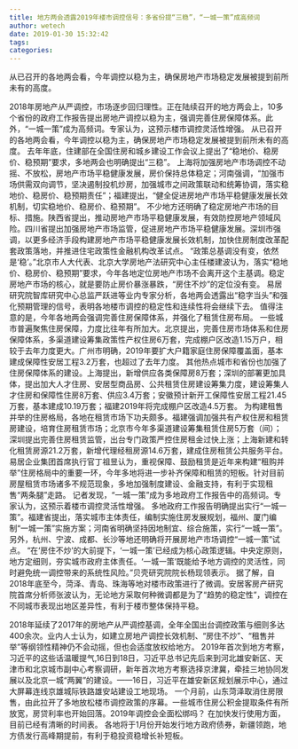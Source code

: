 ```yaml
---
title: 地方两会透露2019年楼市调控信号：多省份提“三稳”，“一城一策”成高频词
author: wetech
date: 2019-01-30 15:32:42
tags: 
categories: 
---
```

从已召开的各地两会看，今年调控以稳为主，确保房地产市场稳定发展被提到前所未有的高度。
<!-- more -->
2018年房地产从严调控，市场逐步回归理性。正在陆续召开的地方两会上，10多个省份的政府工作报告提出房地产调控以稳为主，强调完善住房保障体系。此外，“一城一策”成为高频词。专家认为，这预示楼市调控灵活性增强。
从已召开的各地两会看，今年调控以稳为主，确保房地产市场稳定发展被提到前所未有的高度。
去年年底，住建部在全国住房和城乡建设工作会议上提出了“稳地价、稳房价、稳预期”要求，多地两会也明确提出“三稳”。
上海将加强房地产市场调控不动摇、不放松，房地产市场平稳健康发展，房价保持总体稳定；河南强调，“加强市场供需双向调节，坚决遏制投机炒房，加强城市之间政策联动和统筹协调，落实稳地价、稳房价、稳预期责任”；福建提出，“健全促进房地产市场平稳健康发展长效机制，切实稳地价、稳房价、稳预期”。
不少地方还明确了稳定房地产市场的目标、措施。陕西省提出，推动房地产市场平稳健康发展，有效防控房地产领域风险。四川省提出加强房地产市场监管，促进房地产市场平稳健康发展。深圳市强调，以更多经济手段构建房地产市场平稳健康发展长效机制，加快住房制度改革配套政策落地，并推进住宅政策性金融机构改革试点。
“政策总基调没有变，依然是‘稳’。”北京市人大代表、北京大学房地产法研究中心主任楼建波认为，落实“稳地价、稳房价、稳预期”要求，今年各地定位房地产市场不会离开这个主基调。稳定房地产市场的核心，就是要防止房价暴涨暴跌，“房住不炒”的定位没有变。
易居研究院智库研究中心总监严跃进等业内专家分析，各地两会透露出“稳字当头”和强化预期管理的信号，表明各地楼市调控的稳定性和连续性将会继续下去。
值得注意的是，今年各地两会强调完善住房保障体系，并强化了租赁住房布局。
一些城市普遍聚焦住房保障，力度比往年有所加大。北京提出，完善住房市场体系和住房保障体系，多渠道建设筹集政策性产权住房6万套，完成棚户区改造1.15万户，相较于去年力度更大。广州市明确，2019年要扩大户籍家庭住房保障覆盖面，基本建成保障性安居工程3.2万套，也超过了去年力度。
其他热点城市和省份也加强了住房保障体系的建设。上海提出，新增供应各类保障房8万套；深圳的部署更加具体，提出加大人才住房、安居型商品房、公共租赁住房建设筹集力度，建设筹集人才住房和保障性住房8万套、供应3.4万套；安徽预计新开工保障性安居工程21.45万套，基本建成10.19万套；福建2019年将完成棚户区改造4.5万套。
为构建租售并举的住房格局，各地在租赁市场下功夫颇多。福建强调加强共有产权住房和租赁房建设，培育住房租赁市场；北京市今年多渠道建设筹集租赁住房5万套（间）；深圳提出完善住房租赁监管，出台专门政策严控住房租金过快上涨；上海新建和转化租赁房源21.2万套，新增代理经租房源14.6万套，建成住房租赁公共服务平台。
易居企业集团首席执行官丁祖昱认为，重视保障、鼓励租赁是近年来构建“租购并举”住房格局中的重要一环，今年多地将进一步补齐保障和租赁的短板。针对目前房屋租赁市场诸多不规范现象，多地加强制度建设、金融支持，有利于实现租售“两条腿”走路。
记者发现，“一城一策”成为多地政府工作报告中的高频词。专家认为，这预示着楼市调控灵活性增强。
多地政府工作报告明确提出实行“一城一策”。福建省提出，落实城市主体责任，编制实施住房发展规划，福州、厦门编制“一城一策”实施方案；河南省明确坚持因地制宜、综合施策，实行“一城一策”。另外，杭州、宁波、成都、长沙等地还明确将开展房地产市场调控“一城一策”试点。
“在‘房住不炒’的大前提下，‘一城一策’已经成为核心政策逻辑。中央定原则，地方定细则，夯实城市政府主体责任。‘一城一策’既能给予地方调控的灵活性，同时避免统一调控带来的系统性风险。”贝壳研究院院长杨现领表示。
据了解，自2018年底至今，菏泽、青岛、珠海等地对楼市政策进行了微调。安居客房产研究院首席分析师张波认为，无论地方采取何种微调都是为了“趋势的稳定性”，调控在不同城市表现出地区差异性，有利于楼市整体保持平稳。
 
 
2018年延续了2017年的房地产从严调控基调，全年全国出台调控政策与细则多达400余次。业内人士认为，如建立房地产调控长效机制、“房住不炒”、“租售并举”等纲领性精神仍不会动摇，但也会适度放权给地方。
2019年首次到地方考察，习近平的这些话温暖提气,16日到18日，习近平总书记先后来到河北雄安新区、天津市和北京城市副中心考察调研，新年首次地方考察选择京津冀，牵挂三地协同发展以及北京一城“两翼”的建设。——16日，习近平在雄安新区规划展示中心，通过大屏幕连线京雄城际铁路雄安站建设工地现场。
一个月前，山东菏泽取消住房限售，由此拉开了多地放松楼市调控政策的序幕。一些城市住房公积金提取条件有所放宽，房贷利率也开始回落。2019年调控会全面松绑吗？
在加快发行使用方面，目前已经有清晰的时间表。
各地将于1月份开始发行地方政府债券，新疆领跑，地方债发行高峰期提前，有利于稳投资稳增长补短板。
